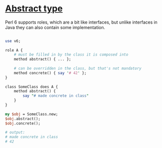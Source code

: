 [1]: http://rosettacode.org/wiki/Abstract_type

# [Abstract type][1]

Perl 6 supports roles, which are a bit like interfaces, but unlike interfaces in Java they can also contain some implementation.

```perl
 
use v6;
 
role A {
    # must be filled in by the class it is composed into
    method abstract() { ... };
 
    # can be overridden in the class, but that's not mandatory
    method concrete() { say '# 42' };
}
 
class SomeClass does A {
    method abstract() {
        say "# made concrete in class"
    }
}
 
my $obj = SomeClass.new;
$obj.abstract();
$obj.concrete();
 
# output:
# made concrete in class
# 42
 
```